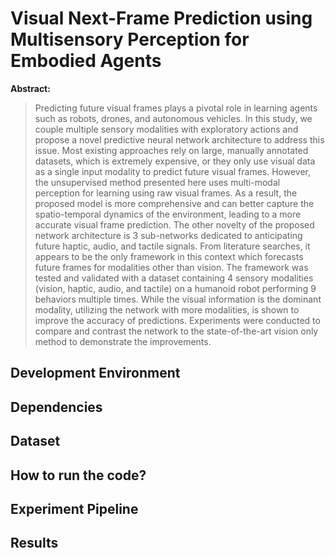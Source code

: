 # Visual Next-Frame Prediction using Multisensory Perception for Embodied Agents

**Abstract:**


> Predicting future visual frames plays a pivotal role in learning agents such as robots, drones, and autonomous vehicles. In this study, we couple multiple sensory modalities with exploratory actions and propose a novel predictive neural network architecture to address this issue. Most existing approaches rely on large, manually annotated datasets, which is extremely expensive, or they only use visual data as a single input modality to predict future visual frames. However, the unsupervised method presented here uses multi-modal perception for learning using raw visual frames. As a result, the proposed model is more comprehensive and can better capture the spatio-temporal dynamics of the environment, leading to a more accurate visual frame prediction. The other novelty of the proposed network architecture is 3 sub-networks dedicated to anticipating future haptic, audio, and tactile signals. From literature searches, it appears to be the only framework in this context which forecasts future frames for modalities other than vision. The framework was tested and validated with a dataset containing 4 sensory modalities (vision, haptic, audio, and tactile) on a humanoid robot performing 9 behaviors multiple times. While the visual information is the dominant modality, utilizing the network with more modalities, is shown to improve the accuracy of predictions. Experiments were conducted to compare and contrast the network to the state-of-the-art vision only method to demonstrate the improvements.

## Development Environment

## Dependencies

## Dataset

## How to run the code?

## Experiment Pipeline 

## Results


